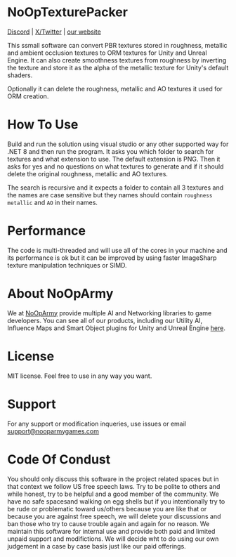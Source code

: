 # NoOpTexturePacker

[Discord](https://discord.gg/FA8R7APZWR) | [X/Twitter](https://x.com/nooparmy) | [our website](https://nooparmygames.com)

This ssmall software can convert PBR textures stored in roughness, metallic and ambient occlusion textures to ORM textures for Unity and Unreal Engine.
It can also create smoothness textures from roughness by inverting the texture and store it as the alpha of the metallic texture for Unity's default shaders.

Optionally it can delete the roughness, metallic and AO textures it used for ORM creation.

# How To Use

Build and run the solution using visual studio or any other supported way for .NET 8 and then run the program. It asks you which folder to search for textures and what extension to use.
The default extension is PNG. Then it asks for yes and no questions on what textures to generate and if it should delete the original roughness, metallic and AO textures.

The search is recursive and it expects a folder to contain all 3 textures and the names are case sensitive but they names should contain `roughness` `metallic` and `AO` in their names.

# Performance

The code is multi-threaded and will use all of the cores in your machine and its performance is ok but it can be improved by using faster ImageSharp texture manipulation techniques or SIMD.

# About NoOpArmy

We at [NoOpArmy](https://nooparmygames.com) provide multiple AI and Networking libraries to game developers. You can see all of our products, including our Utility AI, Influence Maps and Smart Object plugins for Unity and Unreal Engine [here](https://www.nooparmygames.com/products).

# License 

MIT license. Feel free to use in any way you want.

# Support

For any support or modification inqueries, use issues or email support@nooparmygames.com 

# Code Of Condust

You should only discuss this software in the project related spaces but in that context we follow US free speech laws.
Try to be polite to others and while honest, try to be helpful and a good member of the community.
We have no safe spacesand walking on egg shells but if you intentionally try to be rude or problematic toward us/others because you are like that or because you are against free speech, we will delete your discussions and ban those who try to cause trouble again and again for no reason. 
We maintain this software for internal use and provide both paid and limited unpaid support and modifictions. We will decide wht to do using our own judgement in a case by case basis just like our paid offerings.